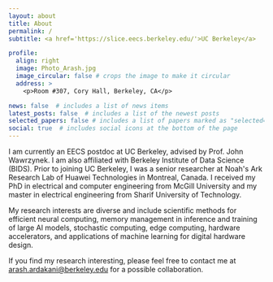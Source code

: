 ```yaml
---
layout: about
title: About
permalink: /
subtitle: <a href='https://slice.eecs.berkeley.edu/'>UC Berkeley</a> 

profile:
  align: right
  image: Photo_Arash.jpg
  image_circular: false # crops the image to make it circular
  address: >
    <p>Room #307, Cory Hall, Berkeley, CA</p>

news: false  # includes a list of news items
latest_posts: false  # includes a list of the newest posts
selected_papers: false # includes a list of papers marked as "selected={true}"
social: true  # includes social icons at the bottom of the page
---
```


I am currently an EECS postdoc at UC Berkeley, advised by Prof. John Wawrzynek. I am also affiliated with Berkeley Institute of Data Science (BIDS). Prior to joining UC Berkeley, I was a senior researcher at Noah's Ark Research Lab of Huawei Technologies in Montreal, Canada. I received my PhD in electrical and computer engineering from McGill University and my master in electrical engineering from Sharif University of Technology.

My research interests are diverse and include scientific methods for efficient neural computing, memory management in inference and training of large AI models, stochastic computing, edge computing, hardware accelerators, and applications of machine learning for digital hardware design. 

If you find my research interesting, please feel free to contact me at <arash.ardakani@berkeley.edu> for a possible collaboration. 
